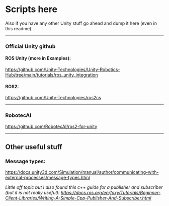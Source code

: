 # Scripts here
Also if you have any other Unity stuff go ahead and dump it here (even in this readme).

---

### Official Unity github
#### ROS Unity (more in Examples):
https://github.com/Unity-Technologies/Unity-Robotics-Hub/tree/main/tutorials/ros_unity_integration 
#### ROS2:
https://github.com/Unity-Technologies/ros2cs

---
### RobotecAI
https://github.com/RobotecAI/ros2-for-unity

---

## Other useful stuff

### Message types:
https://docs.unity3d.com/Simulation/manual/author/communicating-with-external-processes/message-types.html

*Little off topic but I also found this c++ guide for a publisher and subscriber (but it is not really useful):
https://docs.ros.org/en/foxy/Tutorials/Beginner-Client-Libraries/Writing-A-Simple-Cpp-Publisher-And-Subscriber.html*